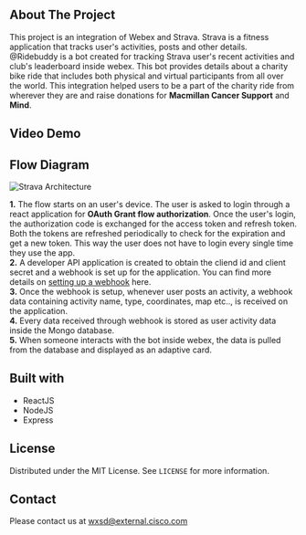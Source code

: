 ## About The Project

This project is an integration of Webex and Strava. Strava is a fitness application that tracks user's activities, posts and other details. @Ridebuddy is a bot created for tracking Strava user's recent activities and club's leaderboard inside webex. This bot provides details about a charity bike ride that includes both physical and virtual participants from all over the world. This integration helped users to be a part of the charity ride from wherever they are and raise donations for **Macmillan Cancer Support** and **Mind**.

## Video Demo

## Flow Diagram

![Strava Architecture](https://github.com/WXSD-Sales/strava-react/blob/master/strava-flow-diagram.png)

**1.** The flow starts on an user's device. The user is asked to login through a react application for **OAuth Grant flow authorization**. Once the user's login, the authorization code is exchanged for the access token and refresh token. Both the tokens are refreshed periodically to check for the expiration and get a new token. This way the user does not have to login every single time they use the app. \
**2.** A developer API application is created to obtain the cliend id and client secret and a webhook is set up for the application. You can find more details on [setting up a webhook](https://developers.strava.com/docs/webhooks/) here. \
**3.** Once the webhook is setup, whenever user posts an activity, a webhook data containing activity name, type, coordinates, map etc.., is received on the application. \
**4.** Every data received through webhook is stored as user activity data inside the Mongo database. \
**5.** When someone interacts with the bot inside webex, the data is pulled from the database and displayed as an adaptive card.

## Built with

* ReactJS
* NodeJS
* Express

## License

Distributed under the MIT License. See `LICENSE` for more information.


## Contact
Please contact us at wxsd@external.cisco.com
